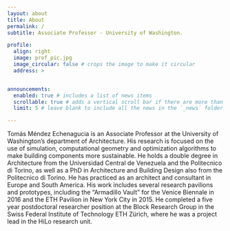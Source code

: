 ```yaml
---
layout: about
title: About
permalink: /
subtitle: Associate Professor - University of Washington.

profile:
  align: right
  image: prof_pic.jpg
  image_circular: false # crops the image to make it circular
  address: >


announcements:
  enabled: true # includes a list of news items
  scrollable: true # adds a vertical scroll bar if there are more than 3 news items
  limit: 5 # leave blank to include all the news in the `_news` folder

---
```


Tomás Méndez Echenagucia is an Associate Professor at the University of Washington’s department of Architecture. His research is focused on the use of simulation, computational geometry and optimization algorithms to make building components more sustainable. He holds a double degree in Architecture from the Universidad Central de Venezuela and the Politecnico di Torino, as well as a PhD in Architecture and Building Design also from the Politecnico di Torino. He has practiced as an architect and consultant in Europe and South America. His work includes several research pavilions and prototypes, including the “Armadillo Vault” for the Venice Biennale in 2016 and the ETH Pavilion in New York City in 2015. He completed a five year postdoctoral researcher position at the Block Research Group in the Swiss Federal Institute of Technology ETH Zürich, where he was a project lead in the HiLo research unit.